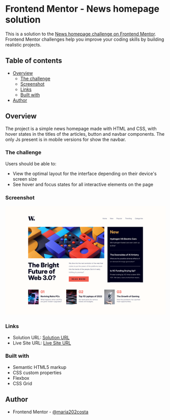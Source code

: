 # Frontend Mentor - News homepage solution

This is a solution to the [News homepage challenge on Frontend Mentor](https://www.frontendmentor.io/challenges/news-homepage-H6SWTa1MFl). Frontend Mentor challenges help you improve your coding skills by building realistic projects.

## Table of contents

- [Overview](#overview)
  - [The challenge](#the-challenge)
  - [Screenshot](#screenshot)
  - [Links](#links)
  - [Built with](#built-with)
- [Author](#author)

## Overview

The project is a simple news homepage made with HTML and CSS, with hover states in the titles of the articles, button and navbar components. The only Js present is in mobile versions for show the navbar.

### The challenge

Users should be able to:

- View the optimal layout for the interface depending on their device's screen size
- See hover and focus states for all interactive elements on the page

### Screenshot

![News Homepage Screenshot](image.png)

### Links

- Solution URL: [Solution URL](https://www.frontendmentor.io/solutions/a-news-homepage-responsive-project-with-htmll-and-css-EHVB-fazC7)
- Live Site URL: [Live Site URL](https://news-homepage-tawny-kappa.vercel.app/)

### Built with

- Semantic HTML5 markup
- CSS custom properties
- Flexbox
- CSS Grid

## Author

- Frontend Mentor - [@maria202costa](https://www.frontendmentor.io/profile/maria202costa)
